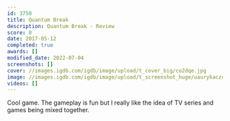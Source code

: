 ```yaml
---
id: 3750
title: Quantum Break
description: Quantum Break - Review
score: 8
date: 2017-05-12
completed: true
awards: []
modified_date: 2022-07-04
screenshots: []
cover: //images.igdb.com/igdb/image/upload/t_cover_big/co2dqe.jpg
image: //images.igdb.com/igdb/image/upload/t_screenshot_huge/uaurykaczco1cpil8ute.jpg
videos: []
---
```

Cool game. The gameplay is fun but I really like the idea of TV series and games being mixed together.